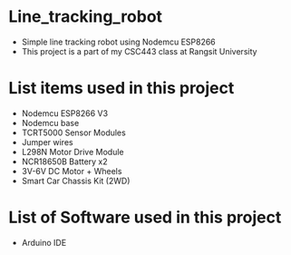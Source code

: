 # Line_tracking_robot
  - Simple line tracking robot using Nodemcu ESP8266
  - This project is a part of my CSC443 class at Rangsit University
# List items used in this project
  - Nodemcu ESP8266 V3
  - Nodemcu base
  - TCRT5000 Sensor Modules
  - Jumper wires
  - L298N Motor Drive Module
  - NCR18650B Battery x2
  - 3V-6V DC Motor + Wheels
  - Smart Car Chassis Kit (2WD)

# List of Software used in this project
  - Arduino IDE
